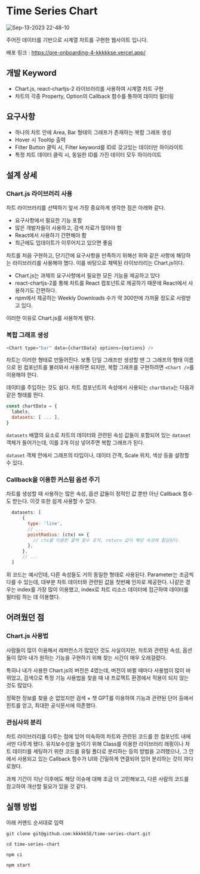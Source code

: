 # Time Series Chart

![Sep-13-2023 22-48-10](https://github.com/kkkkkSE/auto-complete-search-bar/assets/95907436/6bf238a4-bd30-4fb4-a66d-67852e050a1d)

주어진 데이터를 기반으로 시계열 차트를 구현한 웹사이트 입니다.

배포 링크 : https://pre-onboarding-4-kkkkkse.vercel.app/

## 개발 Keyword

- Chart.js, react-chartjs-2 라이브러리를 사용하여 시계열 차트 구현
- 차트의 각종 Property, Option의 Callback 함수를 통하여 데이터 필터링

## 요구사항

- 하나의 차트 안에 Area, Bar 형태의 그래프가 존재하는 복합 그래프 생성
- Hover 시 Tooltip 출력
- Filter Button 클릭 시, Filter keyword를 ID로 갖고있는 데이터만 하이라이트
- 특정 차트 데이터 클릭 시, 동일한 ID를 가진 데이터 모두 하이라이트

## 설계 상세

### Chart.js 라이브러리 사용

차트 라이브러리를 선택하기 앞서 가장 중요하게 생각한 점은 아래와 같다.

- 요구사항에서 필요한 기능 포함
- 많은 개발자들이 사용하고, 검색 자료가 많아야 함
- React에서 사용하기 간편해야 함
- 최근에도 업데이트가 이루어지고 있으면 좋음

차트를 처음 구현하고, 단기간에 요구사항을 만족하기 위해선 위와 같은 사항에 해당하는 라이브러리를 사용해야 했다. 이를 바탕으로 채택된 라이브러리는 Chart.js이다.

- Chart.js는 과제의 요구사항에서 필요한 모든 기능을 제공하고 있다
- react-chartjs-2를 통해 차트를 React 컴포넌트로 제공하기 때문에 React에서 사용하기도 간편하다.
- npm에서 제공하는 Weekly Downloads 수가 약 300만에 가까울 정도로 사랑받고 있다.

이러한 이유로 Chart.js를 사용하게 됐다.

### 복합 그래프 생성

```js
<Chart type="bar" data={chartData} options={options} />
```

차트는 이러한 형태로 만들어진다. 보통 단일 그래프만 생성할 땐 그 그래프의 형태 이름으로 된 컴포넌트를 불러와서 사용하면 되지만, 복합 그래프를 구현하려면 `<Chart />`를 이용해야 한다.

데이터를 주입하는 것도 쉽다. 차트 컴포넌트의 속성에서 사용되는 `chartData`는 다음과 같은 형태를 띈다.

```js
const chartData = {
  labels,
  datasets: [ ... ],
}
```

`datasets` 배열의 요소로 차트의 데이터와 관련된 속성 값들이 포함되어 있는 `dataset` 객체가 들어가는데, 이를 2개 이상 넣어주면 복합 그래프가 된다.

`dataset` 객체 안에서 그래프의 타입이나, 데이터 간격, Scale 위치, 색상 등을 설정할 수 있다.

### Callback을 이용한 커스텀 옵션 주기

차트를 생성할 때 사용하는 많은 속성, 옵션 값들이 정적인 값 뿐만 아닌 Callback 함수도 받는다. 이것 또한 쉽게 사용할 수 있다.

```js
  datasets: [
      {
        type: 'line',
        // ...
        pointRadius: (ctx) => {
          // ctx를 이용한 콜백 함수 로직, return 값이 해당 속성에 할당된다.
        },
      },
      // ...
  ]
```

위 코드는 예시인데, 다른 속성들도 거의 동일한 형태로 사용된다. Parameter는 조금씩 다를 수 있는데, 대부분 차트 데이터와 관련된 값을 첫번째 인자로 제공한다. 나같은 경우는 index를 가장 많이 이용했고, index로 차트 리소스 데이터에 접근하여 데이터를 필터링 하는 데 이용했다.

## 어려웠던 점

### Chart.js 사용법

사람들이 많이 이용해서 레퍼런스가 많았던 것도 사실이지만, 차트와 관련된 속성, 옵션들이 많아 내가 원하는 기능을 구현하기 위해 찾는 시간이 매우 오래걸렸다.

특히나 내가 사용한 Chart.js의 버전은 4였는데, 버전이 바뀔 때마다 사용법이 많이 바뀌었고, 검색으로 특정 기능 사용법을 찾을 때 내 프로젝트 환경에서 적용이 되지 않는 것도 많았다.

정확한 정보를 찾을 순 없었지만 검색 + 챗 GPT를 이용하여 기능과 관련된 단어 등에서 힌트를 얻고, 최대한 공식문서에 의존했다.

### 관심사의 분리

차트 라이브러리를 다루는 점에 있어 미숙하여 차트와 관련된 코드를 한 컴포넌트 내에서만 다루게 됐다. 유지보수성을 높이기 위해 Class를 이용한 라이브러리 래핑이나 차트 데이터를 세팅하기 위한 코드를 유틸 폴더로 분리하는 등의 방법을 고려했으나, 그 안에서 사용되고 있는 Callback 함수가 UI와 긴밀하게 연결되어 있어 분리하는 것이 까다로웠다.

과제 기간이 지난 이후에도 해당 이슈에 대해 조금 더 고민해보고, 다른 사람의 코드를 참고하여 개선할 필요가 있을 것 같다.

## 실행 방법

아래 커맨드 순서대로 입력

```
git clone git@github.com:kkkkkSE/time-series-chart.git

cd time-series-chart

npm ci

npm start
```
